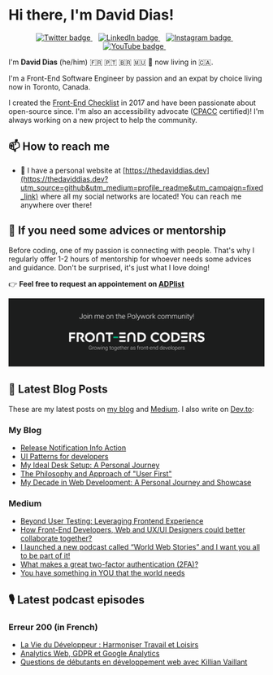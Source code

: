 # Hi there, I'm David Dias!

<p align='center'>
   <a href="https://twitter.com/thedaviddias">
     <img src="https://img.shields.io/badge/twitter-%231DA1F2.svg?&style=for-the-badge&logo=twitter&logoColor=white&countColor=%232ea44f" alt="Twitter badge" />
  </a>&nbsp;&nbsp;
  <a href="https://www.linkedin.com/in/thedaviddias">
     <img src="https://img.shields.io/badge/linkedin-%230077B5.svg?&style=for-the-badge&logo=linkedin&logoColor=white" alt="LinkedIn badge" />
  </a>&nbsp;&nbsp;
  <a href="https://instagram.com/thedaviddias">
    <img src="https://img.shields.io/badge/instagram-%23E4405F.svg?&style=for-the-badge&logo=instagram&logoColor=white" alt="Instagram badge" />
  </a>&nbsp;&nbsp;
  <a href="https://www.youtube.com/@TheDavidDias">
    <img src="https://img.shields.io/badge/YouTube-red?style=for-the-badge&logo=youtube&logoColor=white" alt="YouTube badge" />
  </a>&nbsp;&nbsp;
</p>

I'm **David Dias** (he/him) 🇫🇷 🇵🇹 🇧🇷 🇲🇺 📍 now living in 🇨🇦.

I'm a Front-End Software Engineer by passion and an expat by choice living now in Toronto, Canada.

I created the [Front-End Checklist](https://github.com/thedaviddias/Front-End-Checklist) in 2017 and have been passionate about open-source since. I'm also an accessibility advocate ([CPACC](https://www.accessibilityassociation.org/s/certified-professional) certified)! I'm always working on a new project to help the community.

## 📫 How to reach me

* 🔗 I have a personal website at [https://thedaviddias.dev](https://thedaviddias.dev?utm_source=github&utm_medium=profile_readme&utm_campaign=fixed_link) where all my social networks are located! You can reach me anywhere over there!

## 👋 If you need some advices or mentorship

Before coding, one of my passion is connecting with people. That's why I regularly offer 1-2 hours of mentorship for whoever needs some advices and guidance.
Don't be surprised, it's just what I love doing!

👉 **Feel free to request an appointement on [ADPlist](https://ddias.run/adp)**

[![Join me!](./assets/front-end-coders-banner-join.png 'Join the community on Polywork')](https://poly.club/front-end-coders)

## 📝  Latest Blog Posts

These are my latest posts on [my blog](https://thedaviddias.dev?utm_source=github&utm_medium=profile_readme&utm_campaign=fixed_link) and [Medium](https://ddias.run/medium). I also write on [Dev.to](https://ddias.run/devto):

### My Blog

<!-- BLOG:START -->
- [Release Notification Info Action](https://thedaviddias.dev/projects/release-notification-info-action)
- [UI Patterns for developers](https://thedaviddias.dev/projects/ui-patterns-for-developers)
- [My Ideal Desk Setup: A Personal Journey](https://thedaviddias.dev/articles/ideal-desk-setup-personal-journey)
- [The Philosophy and Approach of &quot;User First&quot;](https://thedaviddias.dev/notes/philosophy-approach-user-first)
- [My Decade in Web Development: A Personal Journey and Showcase](https://thedaviddias.dev/articles/decade-web-development-personal-journey-showcase)
<!-- BLOG:END -->
### Medium

<!-- MEDIUM:START -->
- [Beyond User Testing: Leveraging Frontend Experience](https://thedaviddias.medium.com/beyond-user-testing-leveraging-frontend-experience-d694e9915960?source=rss-7ae18a1470a9------2)
- [How Front-End Developers, Web and UX/UI Designers could better collaborate together?](https://thedaviddias.medium.com/how-front-end-developers-web-and-ux-ui-designers-could-better-collaborate-together-8fb63edd0694?source=rss-7ae18a1470a9------2)
- [I launched a new podcast called “World Web Stories” and I want you all to be part of it!](https://thedaviddias.medium.com/i-launched-a-new-podcast-called-world-web-stories-and-i-want-you-all-to-be-part-of-it-b8b91106693?source=rss-7ae18a1470a9------2)
- [What makes a great two-factor authentication &lpar;2FA&rpar;?](https://uxdesign.cc/9-best-practices-ux-improvements-for-the-two-factor-authentication-2fa-7d70f613f558?source=rss-7ae18a1470a9------2)
- [You have something in YOU that the world needs](https://thedaviddias.medium.com/you-have-something-in-you-that-the-world-needs-3347f7a5fa2a?source=rss-7ae18a1470a9------2)
<!-- MEDIUM:END -->

## 🎙 Latest podcast episodes
### Erreur 200 (in French)

<!-- ERREUR200:START -->
- [La Vie du Développeur : Harmoniser Travail et Loisirs](https://erreur200.com/la-vie-du-developpeur-harmoniser-travail-et-loisirs)
- [Analytics Web, GDPR et Google Analytics](https://erreur200.com/analytics-web-gdpr-et-google-analytics)
- [Questions de débutants en développement web avec Killian Vaillant](https://erreur200.com/questions-de-debutants-en-developpement-web-avec-killian-vaillant)
<!-- ERREUR200:END -->
